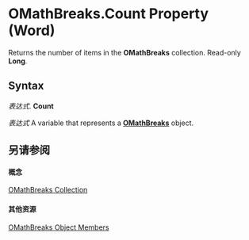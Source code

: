 
# OMathBreaks.Count Property (Word)

Returns the number of items in the  **OMathBreaks** collection. Read-only **Long**.


## Syntax

 _表达式_. **Count**

 _表达式_ A variable that represents a **[OMathBreaks](fa01cd62-b8ad-52bf-f36a-f5d1548d3d1e.md)** object.


## 另请参阅


#### 概念


[OMathBreaks Collection](fa01cd62-b8ad-52bf-f36a-f5d1548d3d1e.md)
#### 其他资源


[OMathBreaks Object Members](http://msdn.microsoft.com/library/8a16ddcf-9fdc-0cb6-b033-99fe89846a04%28Office.15%29.aspx)